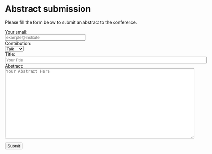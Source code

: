 # Abstract submission


Please fill the form below to submit an abstract to the conference.

<form
  action="https://formspree.io/f/mgepgkyn"
  method="POST"
>
  <label>
    Your email:
<br>
    <input type="email" name="_replyto" size="30" placeholder="example@institute">
  </label>
<br>
   <label>Contribution:</label>
<br>
   <select name="contribution" required>
      <option value="talk">Talk</option>
      <option value="poster">Poster</option>
   </select>
<br>
 <label>
    Title:
<br>
    <input type="text" name="title" size="80" placeholder="Your Title">
  </label>
<br>
  <label>
    Abstract:
<br>
    <textarea name="abstract" rows="15" cols="75" placeholder="Your Abstract Here"></textarea>
  </label>
<br>

  <button type="submit">Submit</button>
</form>